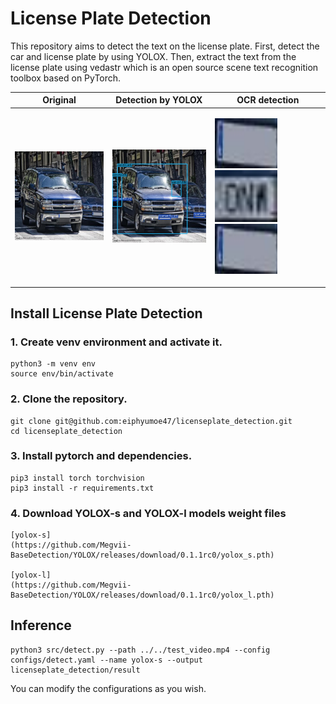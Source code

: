 # License Plate Detection
This repository aims to detect the text on the license plate. First, detect the car and license plate by using YOLOX. Then, extract the text from the license plate using vedastr which is an open source scene text recognition toolbox based on PyTorch.

| Original                   | Detection by YOLOX                      | OCR detection                    |
| ---------------------------| -----------------------------------------| -----------------------------------|
| <img src="assests/cb4b754537798d23_jpg.rf.310e3c4544bf89d2f3109956b301db20.jpg" width = 270>                           | <img src="assests/result.png" width = 270/>| <p float='left'><img src="assests/test_0.png" width=100, height=80>&nbsp;&nbsp;&nbsp;<img src="assests/test_1.png" width=100>&nbsp;&nbsp;&nbsp;<img src="assests/test_0.png" width=100 height=80></p>|

## Install License Plate Detection

### 1. Create venv environment and activate it.
```
python3 -m venv env
source env/bin/activate
```
### 2. Clone the repository.
```
git clone git@github.com:eiphyumoe47/licenseplate_detection.git
cd licenseplate_detection
```

### 3. Install pytorch and dependencies.
```
pip3 install torch torchvision
pip3 install -r requirements.txt
```

### 4. Download YOLOX-s and YOLOX-l models weight files
```
[yolox-s]
(https://github.com/Megvii-BaseDetection/YOLOX/releases/download/0.1.1rc0/yolox_s.pth)

[yolox-l]
(https://github.com/Megvii-BaseDetection/YOLOX/releases/download/0.1.1rc0/yolox_l.pth)
```

## Inference
```
python3 src/detect.py --path ../../test_video.mp4 --config configs/detect.yaml --name yolox-s --output licenseplate_detection/result
```
You can modify the configurations as you wish.
